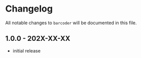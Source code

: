 # Changelog

All notable changes to `barcoder` will be documented in this file.

## 1.0.0 - 202X-XX-XX

- initial release
